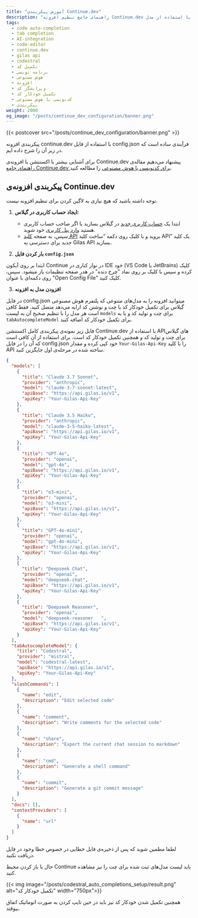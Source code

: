 ```yaml
---
title: "آموزش پیکربندی Continue.dev"
description: "راهنمای جامع تنظیم افزونه Continue.dev برای تکمیل خودکار کد با استفاده از مدل Codestral و از طریق Gilas API، به همراه تنظیمات پیشرفته و پیکربندی config.json."
tags:
  - code auto-completion
  - tab completion
  - AI-integration
  - code-editor
  - continue.dev
  - gilas api
  - codestral
  - تکمیل کد
  - برنامه نویسی
  - هوش مصنوعی
  - افزونه
  - ویرایشگر کد
  - تکمیل خودکار کد
  - کدنویسی با هوش مصنوعی
  - پیکربندی
weight: 2000
og_image: "/posts/continue_dev_configuration/banner.png"
---
```


{{< postcover src="/posts/continue_dev_configuration/banner.png" >}}

پیکربندی افزونه continue.dev با استفاده از فایل config.json فرآیندی ساده است که در زیر آن را شرح داده ایم.

برای آشنایی بیشتر با اکستنشن یا افزونه‌ی Continue.dev پیشنهاد می‌دهیم مقاله‌ی [راهنمای جامع Continue.dev برای کدنویسی با هوش مصنوعی](/posts/continue_dev_extension_explained) را مطالعه کنید.

## پیکربندی افزونه‌ی Continue.dev 

توجه داشته باشید که هیچ نیازی به لاگین کردن برای تنظیم افزونه نیست. 

1. **ایجاد حساب کاربری در گیلاس:**

   - ابتدا یک [حساب کاربری جدید](https://dashboard.gilas.io) در گیلاس بسازید یا اگر صاحب حساب کاربری هستید [وارد پنل کاربری](https://dashboard.gilas.io) خود شوید.
   - سپس، به صفحه [کلید API](https://dashboard.gilas.io/apiKey) بروید و با کلیک روی دکمه “ساخت کلید API” یک کلید جدید برای دسترسی به Gilas API بسازید.

2. **بار کردن فایل `config.json`**

ابتدا بر روی آیکون Continue در نوار کناری در IDE خود (VS Code یا JetBrains) کلیک کرده و سپس با کلیک بر روی نماد "چرخ دنده" در هدر صفحه تنظیمات باز میشود. سپس، روی دکمه‌ای با عنوان "Open Config File" کلیک کنید.

3. **افزودن مدل‌ به افزونه**

در فایل config.json  میتوانید افزونه را به مدل‌های متنوعی که پلتفرم هوش مصنوعی گیلاس  برای تکمیل خودکار کد یا چت و نوشتن کد ارایه می‌دهد متصل کنید. فقط کافی است هر مدل را با تنظیم صحیح آن به لیست `models` برای چت و تولید کد و یا به `tabAutocompleteModel` برای تکمیل خودکار کد اضافه کنید.

فایل زیر نمونه‌ی پیکربندی کامل اکستنشن Continue.dev با استفاده از APIهای گیلاس برای چت و تولید کد و همچنین تکمیل خودکار کد است.
برای استفاده از آن کافی است که آن را در فایل config.json خود کپی کرده و مقدار `Your-Gilas-Api-Key` را با کلید API ساخته شده در مرحله‌ی اول جایگزین کنید.

```json
{
  "models": [
    {
      "title": "Claude 3.7 Sonnet",
      "provider": "anthropic",
      "model": "claude-3-7-sonnet-latest",
      "apiBase": "https://api.gilas.io/v1",
      "apiKey": "Your-Gilas-Api-Key"
    },
    {
      "title": "Claude 3.5 Haiku",
      "provider": "anthropic",
      "model": "claude-3-5-haiku-latest",
      "apiBase": "https://api.gilas.io/v1",
      "apiKey": "Your-Gilas-Api-Key"
    },
    {
      "title": "GPT-4o",
      "provider": "openai",
      "model": "gpt-4o",
      "apiBase": "https://api.gilas.io/v1",
      "apiKey": "Your-Gilas-Api-Key"
    },
    {
      "title": "o3-mini",
      "provider": "openai",
      "model": "o3-mini",
      "apiBase": "https://api.gilas.io/v1",
      "apiKey": "Your-Gilas-Api-Key"
    },
    {
      "title": "GPT-4o-mini",
      "provider": "openai",
      "model": "gpt-4o-mini",
      "apiBase": "https://api.gilas.io/v1",
      "apiKey": "Your-Gilas-Api-Key"
    },
    {
      "title": "Deepseek Chat",
      "provider": "openai",
      "model": "deepseek-chat",
      "apiBase": "https://api.gilas.io/v1",
      "apiKey": "Your-Gilas-Api-Key"
    },
    {
      "title": "Deepseek Reasoner",
      "provider": "openai",
      "model": "deepseek-reasoner	",
      "apiBase": "https://api.gilas.io/v1",
      "apiKey": "Your-Gilas-Api-Key"
    }
  ],
  "tabAutocompleteModel": {
    "title": "Codestral",
    "provider": "mistral",
    "model": "codestral-latest",
    "apiBase": "https://api.gilas.io/v1",
    "apiKey": "Your-Gilas-Api-Key"
  },
  "slashCommands": [
    {
      "name": "edit",
      "description": "Edit selected code"
    },
    {
      "name": "comment",
      "description": "Write comments for the selected code"
    },
    {
      "name": "share",
      "description": "Export the current chat session to markdown"
    },
    {
      "name": "cmd",
      "description": "Generate a shell command"
    },
    {
      "name": "commit",
      "description": "Generate a git commit message"
    }
  ],
  "docs": [],
  "contextProviders": [
    {
      "name": "url"
    }
  ]
}
```
لطفا مطمین شوید که پس از ذخیره‌ی فایل خطایی در خصوص خطا وجود در فایل دریافت نکنید.

حال با باز کردن محیط Continue باید لیست مدل‌های ثبت شده برای چت را نیز مشاهده کنید.

{{< img image="/posts/codestral_auto_completions_setup/result.png" alt="تکمیل خودکار کد" width="750px">}}

همچنین تکمیل شدن خودکار کد نیز باید در حین تایپ کردن به صورت اتوماتیک اتفاق بیوفتد.